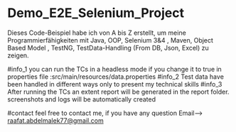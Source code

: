 # Demo_E2E_Selenium_Project
Dieses Code-Beispiel habe ich von A bis Z erstellt, um meine Programmierfähigkeiten  mit Java, OOP,  Selenium 3&4 , Maven, Object Based Model , TestNG, TestData-Handling (From DB, Json, Excel) zu zeigen.

#info_1
you can run the TCs in a headless mode if you change it to true in properties file :src/main/resources/data.properties
#info_2
Test data have been handled in different ways only to present my technical skills
#info_3
After running the TCs an extent report  will be generated in the report folder. screenshots and logs will be automatically created

#contact
feel free to contact me, if you have any question
Email--> raafat.abdelmalek77@gmail.com
